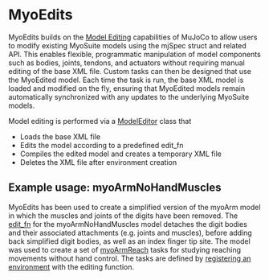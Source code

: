 # MyoEdits

MyoEdits builds on the [Model Editing](https://mujoco.readthedocs.io/en/stable/programming/modeledit.html)  capabilities of MuJoCo to allow users to modify existing MyoSuite models using the mjSpec struct and related API. 
This enables flexible, programmatic manipulation of model components such as bodies, joints, tendons, and actuators without requiring manual editing of the base XML file. 
Custom tasks can then be designed that use the MyoEdited model.
Each time the task is run, the base XML model is loaded and modified on the fly, ensuring that MyoEdited models remain automatically synchronized with any updates to the underlying MyoSuite models.

Model editing is performed via a [ModelEditor](https://github.com/jamesheald/myosuite/blob/main/myosuite/envs/myo/myoedits/model_editor.py) class that
- Loads the base XML file
- Edits the model according to a predefined edit_fn
- Compiles the edited model and creates a temporary XML file
- Deletes the XML file after environment creation

## Example usage: myoArmNoHandMuscles

MyoEdits has been used to create a simplified version of the myoArm model in which the muscles and joints of the digits have been removed.
The [edit_fn](https://github.com/jamesheald/myosuite/blob/ba330261b55f38846b115fbe04055e56bf3d3fc0/myosuite/envs/myo/myoedits/__init__.py#L19) for the myoArmNoHandMuscles model
detaches the digit bodies and their associated attachments (e.g. joints and muscles), before adding back simplified digit bodies, as well as an index finger tip site.
The model was used to create a set of [myoArmReach](https://myosuite.readthedocs.io/en/latest/suite.html#arm-reach) tasks for studying reaching movements without hand control.
The tasks are defined by [registering an environment](https://github.com/jamesheald/myosuite/blob/ba330261b55f38846b115fbe04055e56bf3d3fc0/myosuite/envs/myo/myoedits/__init__.py#L72) with the editing function.
